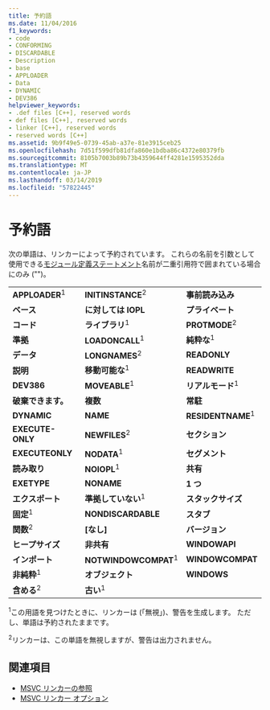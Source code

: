 ```yaml
---
title: 予約語
ms.date: 11/04/2016
f1_keywords:
- code
- CONFORMING
- DISCARDABLE
- Description
- base
- APPLOADER
- Data
- DYNAMIC
- DEV386
helpviewer_keywords:
- .def files [C++], reserved words
- def files [C++], reserved words
- linker [C++], reserved words
- reserved words [C++]
ms.assetid: 9b9f49e5-0739-45ab-a37e-81e3915ceb25
ms.openlocfilehash: 7d51f599dfb81dfa860e1bdba86c4372e80379fb
ms.sourcegitcommit: 8105b7003b89b73b4359644ff4281e1595352dda
ms.translationtype: MT
ms.contentlocale: ja-JP
ms.lasthandoff: 03/14/2019
ms.locfileid: "57822445"
---
```

# <a name="reserved-words"></a>予約語

次の単語は、リンカーによって予約されています。 これらの名前を引数として使用できる[モジュール定義ステートメント](module-definition-dot-def-files.md)名前が二重引用符で囲まれている場合にのみ ("")。

||||
|-|-|-|
|**APPLOADER**<sup>1</sup>|**INITINSTANCE**<sup>2</sup>|**事前読み込み**|
|**ベース**|**に対しては IOPL**|**プライベート**|
|**コード**|**ライブラリ**<sup>1</sup>|**PROTMODE**<sup>2</sup>|
|**準拠**|**LOADONCALL**<sup>1</sup>|**純粋な**<sup>1</sup>|
|**データ**|**LONGNAMES**<sup>2</sup>|**READONLY**|
|**説明**|**移動可能な**<sup>1</sup>|**READWRITE**|
|**DEV386**|**MOVEABLE**<sup>1</sup>|**リアルモード**<sup>1</sup>|
|**破棄できます。**|**複数**|**常駐**|
|**DYNAMIC**|**NAME**|**RESIDENTNAME**<sup>1</sup>|
|**EXECUTE-ONLY**|**NEWFILES**<sup>2</sup>|**セクション**|
|**EXECUTEONLY**|**NODATA**<sup>1</sup>|**セグメント**|
|**読み取り**|**NOIOPL**<sup>1</sup>|**共有**|
|**EXETYPE**|**NONAME**|**1 つ**|
|**エクスポート**|**準拠していない**<sup>1</sup>|**スタックサイズ**|
|**固定**<sup>1</sup>|**NONDISCARDABLE**|**スタブ**|
|**関数**<sup>2</sup>|**[なし]**|**バージョン**|
|**ヒープサイズ**|**非共有**|**WINDOWAPI**|
|**インポート**|**NOTWINDOWCOMPAT**<sup>1</sup>|**WINDOWCOMPAT**|
|**非純粋**<sup>1</sup>|**オブジェクト**|**WINDOWS**|
|**含める**<sup>2</sup>|**古い**<sup>1</sup>||

<sup>1</sup>この用語を見つけたときに、リンカーは (「無視」)、警告を生成します。 ただし、単語は予約されたままです。

<sup>2</sup>リンカーは、この単語を無視しますが、警告は出力されません。

## <a name="see-also"></a>関連項目

- [MSVC リンカーの参照](linking.md)
- [MSVC リンカー オプション](linker-options.md)